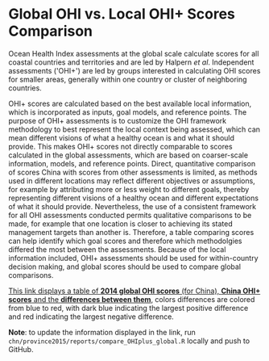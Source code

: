 # Global OHI vs. Local OHI+ Scores Comparison

Ocean Health Index assessments at the global scale calculate scores for all coastal countries and territories and are led by Halpern *et al*. Independent assessments ('OHI+') are led by groups interested in calculating OHI scores for smaller areas, generally within one country or cluster of neighboring countries.

OHI+ scores are calculated based on the best available local information, which is incorporated as inputs, goal models, and reference points. The purpose of OHI+ assessments is to customize the OHI framework methodology to best represent the local context being assessed, which can mean different visions of what a healthy ocean is and what it should provide. This makes OHI+ scores not directly comparable to scores calculated in the global assessments, which are based on coarser-scale information, models, and reference points. Direct, quantitative comparison of scores China with scores from other assessments is limited, as methods used in different locations may reflect different objectives or assumptions, for example by attributing more or less weight to different goals, thereby representing different visions of a healthy ocean and different expectations of what it should provide. Nevertheless, the use of a consistent framework for all OHI assessments conducted permits qualitative comparisons to be made, for example that one location is closer to achieving its stated management targets than another is. Therefore, a table comparing scores can help identify which goal scores and therefore which methodolgies differed the most between the assessments. Because of the local information included, OHI+ assessments should be used for within-country decision making, and global scores should be used to compare global comparisons. 

[This link displays a table of **2014 global OHI scores** (for China), **China OHI+ scores** and the **differences between them**](http://htmlpreview.github.io/?https://github.com/OHI-Science/chn/blob/draft/province2015/reports/compare_scores_global_OHIplus.html), colors differences are colored from blue to red, with dark blue indicating the largest positive difference and red indicating the largest negative difference. 

**Note**: to update the information displayed in the link, run `chn/province2015/reports/compare_OHIplus_global.R` locally and push to GitHub. 
